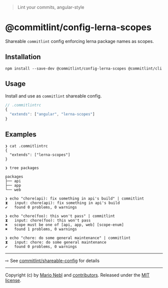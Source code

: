 > Lint your commits, angular-style

# @commitlint/config-lerna-scopes
Shareable `commitlint` config enforcing lerna package names as scopes.

## Installation

```shell
npm install --save-dev @commitlint/config-lerna-scopes @commitlint/cli
```

## Usage
Install and use as `commitlint` shareable config.
```js
// .commitlintrc
{
  "extends": ["angular", "lerna-scopes"]
}
```

## Examples

```
❯ cat .commitlintrc
{
  "extends": ["lerna-scopes"]
}

❯ tree packages

packages
├── api
├── app
└── web

❯ echo "chore(api): fix something in api's build" | commitlint
⧗   input: chore(api): fix something in api's build
✔   found 0 problems, 0 warnings

❯ echo "chore(foo): this won't pass" | commitlint
⧗   input: chore(foo): this won't pass
✖   scope must be one of [api, app, web] [scope-enum]
✖   found 1 problems, 0 warnings

❯ echo "chore: do some general maintenance" | commitlint
⧗   input: chore: do some general maintenance
✔   found 0 problems, 0 warnings
```

---
⇨ See [commitlint/shareable-config](/marionebl/commitlint/documentation/shareable-config.md) for details

---
Copyright (c) by [Mario Nebl](https://github.com/marionebl) and [contributors](./graphs/contributors). Released under the [MIT license]('./license.md').
